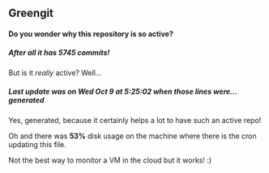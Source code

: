 ## Greengit

#### Do you wonder why this repository is so active?

##### After all it has 5745 commits!

But is it *really* active? Well...

##### Last update was on Wed Oct 9 at 5:25:02 when those lines were... generated

Yes, generated, because it certainly helps a lot to have such an active repo!

Oh and there was **53%** disk usage on the machine
where there is the cron updating this file.

Not the best way to monitor a VM in the cloud but it works! :)

